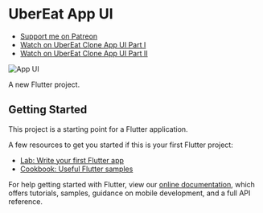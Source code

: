 # UberEat App UI

- [Support me on Patreon](https://www.patreon.com/sopheamenvan?fan_landing=true)
- [Watch on UberEat Clone App UI Part I](https://www.youtube.com/watch?v=0i92pBJBpiw&t=1457s)
- [Watch on UberEat Clone App UI Part II](https://www.youtube.com/watch?v=M81yV4J7h3U)

![App UI](https://user-images.githubusercontent.com/16510597/102695436-f97a5a80-4259-11eb-82e7-0e0e5dd7920f.jpg)

A new Flutter project.

## Getting Started

This project is a starting point for a Flutter application.

A few resources to get you started if this is your first Flutter project:

- [Lab: Write your first Flutter app](https://flutter.dev/docs/get-started/codelab)
- [Cookbook: Useful Flutter samples](https://flutter.dev/docs/cookbook)

For help getting started with Flutter, view our
[online documentation](https://flutter.dev/docs), which offers tutorials,
samples, guidance on mobile development, and a full API reference.
